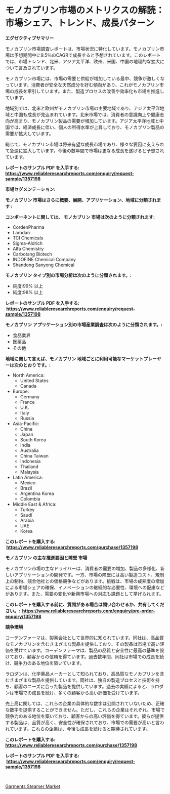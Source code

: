 <p><h1>モノカプリン市場のメトリクスの解読：市場シェア、トレンド、成長パターン</h1></p><p><strong>エグゼクティブサマリー</strong></p>
<p><p>モノカプリン市場調査レポートは、市場状況に特化しています。モノカプリン市場は予想期間中に9.5％のCAGRで成長すると予想されています。このレポートでは、市場トレンド、北米、アジア太平洋、欧州、米国、中国の地理的な拡大について言及されています。</p><p>モノカプリン市場には、市場の需要と供給が増加している最中、競争が激しくなっています。消費者が安全な天然成分を好む傾向があり、これがモノカプリン市場の成長を牽引しています。また、製造プロセスの改善や効率化も市場を推進しています。</p><p>地域別では、北米と欧州がモノカプリン市場の主要地域であり、アジア太平洋地域と中国も成長が見込まれています。北米市場では、消費者の意識向上や健康志向が高まり、モノカプリン製品の需要が増加しています。アジア太平洋地域と中国では、経済成長に伴い、個人の所得水準が上昇しており、モノカプリン製品の需要が拡大しています。</p><p>総じて、モノカプリン市場は将来有望な成長市場であり、様々な要因に支えられて急速に拡大しています。今後の数年間で市場は更なる成長を遂げると予想されています。</p></p>
<p><strong>レポートのサンプル PDF を入手する: <a href="https://www.reliableresearchreports.com/enquiry/request-sample/1357198">https://www.reliableresearchreports.com/enquiry/request-sample/1357198</a></strong></p>
<p><strong>市場セグメンテーション:</strong></p>
<p><strong> モノカプリン 市場はさらに概要、展開、アプリケーション、地域に分類されます :</strong></p>
<p><strong>コンポーネントに関しては、 モノカプリン 市場は次のように分類されます: &nbsp;</strong></p>
<p><ul><li>CordenPharma</li><li>Larodan</li><li>TCI Chemicals</li><li>Sigma-Aldrich</li><li>Alfa Chemistry</li><li>Carbotang Biotech</li><li>INDOFINE Chemical Company</li><li>Shandong Sanyong Chemical</li></ul></p>
<p><strong> モノカプリン タイプ別の市場分析は次のように分類されます。:</strong></p>
<p><ul><li>純度:99% 以上</li><li>純度:98% 以上</li></ul></p>
<p><strong>レポートのサンプル PDF を入手する: &nbsp;<a href="https://www.reliableresearchreports.com/enquiry/request-sample/1357198">https://www.reliableresearchreports.com/enquiry/request-sample/1357198</a></strong></p>
<p><strong> モノカプリン アプリケーション別の市場産業調査は次のように分類されます。:</strong></p>
<p><ul><li>食品業界</li><li>医薬品</li><li>その他</li></ul></p>
<p><strong>地域に関して言えば、モノカプリン 地域ごとに利用可能なマーケットプレーヤーは次のとおりです。:</strong></p>
<p><ul>
    <li>
        North America:
        <ul>
            <li>United States</li>
            <li>Canada</li>
        </ul>
    </li>
    <li>
        Europe:
        <ul>
            <li>Germany</li>
            <li>France</li>
            <li>U.K.</li>
            <li>Italy</li>
            <li>Russia</li>
        </ul>
    </li>
    <li>
        Asia-Pacific:
        <ul>
            <li>China</li>
            <li>Japan</li>
            <li>South Korea</li>
            <li>India</li>
            <li>Australia</li>
            <li>China Taiwan</li>
            <li>Indonesia</li>
            <li>Thailand</li>
            <li>Malaysia</li>
        </ul>
    </li>
    <li>
        Latin America:
        <ul>
            <li>Mexico</li>
            <li>Brazil</li>
            <li>Argentina Korea</li>
            <li>Colombia</li>
        </ul>
    </li>
    <li>
        Middle East & Africa:
        <ul>
            <li>Turkey</li>
            <li>Saudi</li>
            <li>Arabia</li>
            <li>UAE</li>
            <li>Korea</li>
        </ul>
    </li>
    </ul></p>
<p><strong>このレポートを購入する: &nbsp;<a href="https://www.reliableresearchreports.com/purchase/1357198">https://www.reliableresearchreports.com/purchase/1357198</a></strong></p>
<p><strong>モノカプリン の主な推進要因と障壁 市場</strong></p>
<p><p>モノカプリン市場の主なドライバーは、消費者の需要の増加、製品の多様化、新しいアプリケーションの開発です。一方、市場の障壁には高い製造コスト、規制上の制約、競合他社との価格競争などがあります。挑戦は、市場の成熟度の増加による市場シェアの確保、イノベーションの継続的な必要性、環境への配慮などがあります。また、需要の変化や新興市場への対応も課題として挙げられます。</p></p>
<p><strong>このレポートを購入する前に、質問がある場合は問い合わせるか、共有してください。:&nbsp; <a href="https://www.reliableresearchreports.com/enquiry/pre-order-enquiry/1357198">https://www.reliableresearchreports.com/enquiry/pre-order-enquiry/1357198</a></strong></p>
<p><strong>競争環境</strong></p>
<p><p>コーデンファーマは、製薬会社として世界的に知られています。同社は、高品質なモノカプリンを含むさまざまな製品を提供しており、その製品は市場で高い評価を受けています。コーデンファーマは、製品の品質と安全性に最高の基準を設けており、顧客からの信頼を得ています。過去数年間、同社は市場での成長を続け、競争力のある地位を築いています。</p><p>ラロダンは、化学薬品メーカーとして知られており、高品質なモノカプリンを含むさまざまな製品を提供しています。同社は、独自の製造プロセスと技術を持ち、顧客のニーズに合った製品を提供しています。過去の実績によると、ラロダンは市場での成長を続け、多くの顧客から高い評価を受けています。</p><p>売上高に関しては、これらの企業の具体的な数字は公開されていないため、正確な数字を提供することができません。ただし、これらの企業はそれぞれ、市場で競争力のある地位を築いており、顧客からの高い評価を得ています。彼らが提供する製品は、品質が高く、安全性が確保されており、市場での需要が高いと言われています。これらの企業は、今後も成長を続けると期待されています。</p></p>
<p><strong>このレポートを購入する: &nbsp; <a href="https://www.reliableresearchreports.com/purchase/1357198">https://www.reliableresearchreports.com/purchase/1357198</a></strong></p>
<p><strong>レポートのサンプル PDF を入手する: &nbsp;<a href="https://www.reliableresearchreports.com/enquiry/request-sample/1357198">https://www.reliableresearchreports.com/enquiry/request-sample/1357198</a></strong><strong></strong></p>
<p>&nbsp;</p>
<p><p><a href="https://funky-papaya-cf4.notion.site/Garments-Steamer-Market-Furnish-Information-about-Market-Size-Market-Share-Market-Dynamics-and-Pr-63faa77d5f224f6bb6404340b6acdcc5">Garments Steamer Market</a></p></p>